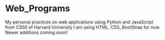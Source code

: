 # Web_Programs
My personal practices on web applications using Python and JavaScript from CS50 of Harvard University
I am using HTML, CSS, BootStrap for now. Newer additions coming soon!
